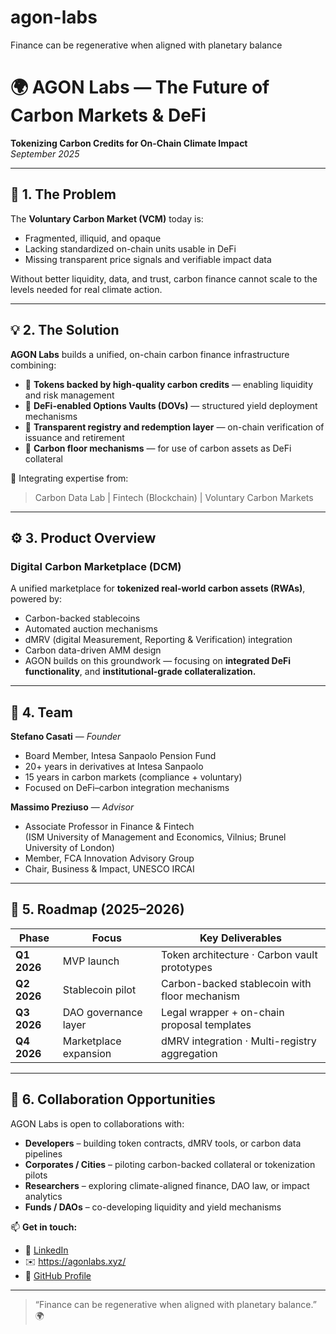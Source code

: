 # agon-labs
Finance can be regenerative when aligned with planetary balance
# 🌍 AGON Labs — The Future of Carbon Markets & DeFi  
**Tokenizing Carbon Credits for On-Chain Climate Impact**  
*September 2025*

---

## 🧩 1. The Problem
The **Voluntary Carbon Market (VCM)** today is:
- Fragmented, illiquid, and opaque  
- Lacking standardized on-chain units usable in DeFi  
- Missing transparent price signals and verifiable impact data  

Without better liquidity, data, and trust, carbon finance cannot scale to the levels needed for real climate action.

---

## 💡 2. The Solution
**AGON Labs** builds a unified, on-chain carbon finance infrastructure combining:
- 🔹 **Tokens backed by high-quality carbon credits** — enabling liquidity and risk management  
- 🔹 **DeFi-enabled Options Vaults (DOVs)** — structured yield deployment mechanisms  
- 🔹 **Transparent registry and redemption layer** — on-chain verification of issuance and retirement  
- 🔹 **Carbon floor mechanisms** — for use of carbon assets as DeFi collateral  

🧠 Integrating expertise from:
> Carbon Data Lab  |  Fintech (Blockchain)  |  Voluntary Carbon Markets

---

## ⚙️ 3. Product Overview
### **Digital Carbon Marketplace (DCM)**
A unified marketplace for **tokenized real-world carbon assets (RWAs)**, powered by:  
- Carbon-backed stablecoins  
- Automated auction mechanisms  
- dMRV (digital Measurement, Reporting & Verification) integration  
- Carbon data-driven AMM design  
- AGON builds on this groundwork — focusing on **integrated DeFi functionality**, and **institutional-grade collateralization.**

---

## 👥 4. Team
**Stefano Casati** — *Founder*  
- Board Member, Intesa Sanpaolo Pension Fund  
- 20+ years in derivatives at Intesa Sanpaolo  
- 15 years in carbon markets (compliance + voluntary)  
- Focused on DeFi–carbon integration mechanisms  

**Massimo Preziuso** — *Advisor*  
- Associate Professor in Finance & Fintech  
  (ISM University of Management and Economics, Vilnius; Brunel University of London)  
- Member, FCA Innovation Advisory Group  
- Chair, Business & Impact, UNESCO IRCAI  

---

## 🧭 5. Roadmap (2025–2026)
| Phase | Focus | Key Deliverables |
|--------|--------|------------------|
| **Q1 2026** | MVP launch | Token architecture · Carbon vault prototypes |
| **Q2 2026** | Stablecoin pilot | Carbon-backed stablecoin with floor mechanism |
| **Q3 2026** | DAO governance layer | Legal wrapper + on-chain proposal templates |
| **Q4 2026** | Marketplace expansion | dMRV integration · Multi-registry aggregation |

---

## 🤝 6. Collaboration Opportunities
AGON Labs is open to collaborations with:
- **Developers** – building token contracts, dMRV tools, or carbon data pipelines  
- **Corporates / Cities** – piloting carbon-backed collateral or tokenization pilots  
- **Researchers** – exploring climate-aligned finance, DAO law, or impact analytics  
- **Funds / DAOs** – co-developing liquidity and yield mechanisms  

📫 **Get in touch:**  
- 💼 [LinkedIn](https://www.linkedin.com/in/stefano-casati-4389027/  )  
- ✉️ https://agonlabs.xyz/ 
- 🧠 [GitHub Profile](https://github.com/Dunkerbeck/stefanocasati)

---

> “Finance can be regenerative when aligned with planetary balance.” 🌍
